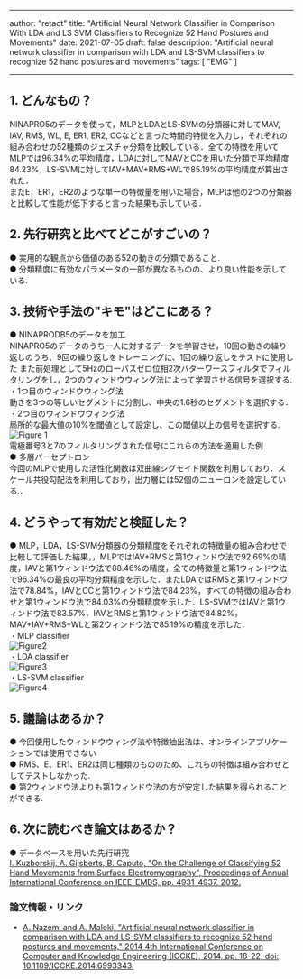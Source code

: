 
---
author: "retact"
title: "Artificial Neural Network Classifier in Comparison With LDA and LS SVM Classifiers to Recognize 52 Hand Postures and Movements"
date: 2021-07-05
draft: false
description: "Artificial neural network classifier in comparison with LDA and LS-SVM classifiers to recognize 52 hand postures and movements"
tags: [
    "EMG"
]

---

## 1. どんなもの？
NINAPRO5のデータを使って，MLPとLDAとLS-SVMの分類器に対してMAV, IAV, RMS, WL, E, ER1, ER2, CCなどと言った時間的特徴を入力し，それぞれの組み合わせの52種類のジェスチャ分類を比較している．全ての特徴を用いてMLPでは96.34%の平均精度，LDAに対してMAVとCCを用いた分類で平均精度84.23%，LS-SVMに対してIAV+MAV+RMS+WLで85.19%の平均精度が算出された．  
 またE，ER1，ER2のような単一の特徴量を用いた場合，MLPは他の2つの分類器と比較して性能が低下すると言った結果も示している．  
<!--more-->  

## 2. 先行研究と比べてどこがすごいの？
● 実用的な観点から価値のある52の動きの分類であること.  
● 分類精度に有効なパラメータの一部が異なるものの、より良い性能を示している.  

## 3. 技術や手法の"キモ"はどこにある？
 ● NINAPRODB5のデータを加工  
 NINAPRO5のデータのうち一人に対するデータを学習させ，10回の動きの繰り返しのうち、9回の繰り返しをトレーニングに、1回の繰り返しをテストに使用した
 また前処理として5Hzのローパスゼロ位相2次バターワースフィルタでフィルタリングをし，2つのウィンドウウィング法によって学習させる信号を選択する.  
 ・1つ目のウィンドウウィング法  
 動きを3つの等しいセグメントに分割し、中央の1.6秒のセグメントを選択する．
 ・2つ目のウィンドウウィング法  
 局所的な最大値の10%を閾値として設定し、この閾値以上の信号を選択する.  
 ![Figure 1](https://ieeexplore.ieee.org/mediastore_new/IEEE/content/media/6974753/6993332/6993343/6993343-fig-1-source-small.gif)  
 電極番号3と7のフィルタリングされた信号にこれらの方法を適用した例  
 ● 多層パーセプトロン  
 今回のMLPで使用した活性化関数は双曲線シグモイド関数を利用しており．スケール共役勾配法を利用しており，出力層には52個のニューロンを設定している.．  

## 4. どうやって有効だと検証した？
 ● MLP，LDA，LS-SVM分類器の分類精度をそれぞれの特徴量の組み合わせで比較して評価した結果，，MLPではIAV+RMSと第1ウィンドウ法で92.69%の精度，IAVと第1ウィンドウ法で88.46%の精度，全ての特徴量と第1ウィンドウ法で96.34%の最良の平均分類精度を示した．またLDAではRMSと第1ウィンドウ法で78.84%，IAVとCCと第1ウィンドウ法で84.23%，すべての特徴の組み合わせと第1ウィンドウ法で84.03%の分類精度を示した．LS-SVMではIAVと第1ウィンドウ法で83.57%，IAVとRMSと第1ウィンドウ法で84.82%，MAV+IAV+RMS+WLと第2ウィンドウ法で85.19%の精度を示した．      
 ・MLP classifier  
 ![Figure2](https://ieeexplore.ieee.org/mediastore_new/IEEE/content/media/6974753/6993332/6993343/6993343-fig-2-source-small.gif)  
 ・LDA classifier  
 ![Figure3](https://ieeexplore.ieee.org/mediastore_new/IEEE/content/media/6974753/6993332/6993343/6993343-fig-3-source-small.gif)  
 ・LS-SVM classifier  
 ![Figure4](https://ieeexplore.ieee.org/mediastore_new/IEEE/content/media/6974753/6993332/6993343/6993343-fig-4-source-small.gif)  
## 5. 議論はあるか？
 ● 今回使用したウィンドウウィング法や特徴抽出法は、オンラインアプリケーションでは使用できない  
 ● RMS、E、ER1、ER2は同じ種類のもののため、これらの特徴は組み合わせとしてテストしなかった.  
 ● 第2ウィンドウ法よりも第1ウィンドウ法の方が安定した結果を得られることができる.  

## 6. 次に読むべき論文はあるか？
 ● データベースを用いた先行研究  
 [I. Kuzborskij, A. Gijsberts, B. Caputo, "On the Challenge of Classifying 52 Hand Movements from Surface Electromyography", Proceedings of Annual International Conference on IEEE-EMBS, pp. 4931-4937, 2012.](https://ieeexplore.ieee.org/document/6347099)  


### 論文情報・リンク

- [A. Nazemi and A. Maleki, "Artificial neural network classifier in comparison with LDA and LS-SVM classifiers to recognize 52 hand postures and movements," 2014 4th International Conference on Computer and Knowledge Engineering (ICCKE), 2014, pp. 18-22, doi: 10.1109/ICCKE.2014.6993343.](https://ieeexplore.ieee.org/document/6993343)
